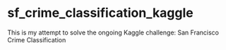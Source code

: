 # sf_crime_classification_kaggle
This is my attempt to solve the ongoing Kaggle challenge: San Francisco Crime Classification
